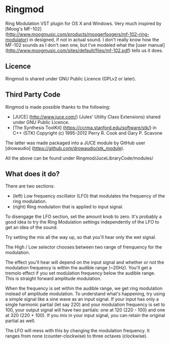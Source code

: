 Ringmod
=======

Ring Modulation VST plugin for OS X and Windows. Very much inspired by [Moog's MF-102] (http://www.moogmusic.com/products/moogerfoogers/mf-102-ring-modulator) in designed, if not in actual
sound. I don't really know how the MF-102 sounds as I don't own one, but I've modeled what the [user manual] (http://www.moogmusic.com/sites/default/files/mf-102.pdf) tells us it
does.

Licence
-------
Ringmod is shared under GNU Public Licence (GPLv2 or later).

Third Party Code
----------------
Ringmod is made possible thanks to the following:

- [JUCE] (http://www.juce.com/) (Jules' Utility Class Extensions) shared under GNU Public Licence.
- [The Synthesis ToolKit] (https://ccrma.stanford.edu/software/stk/) in C++ (STK) Copyright (c) 1995-2012 Perry R. Cook and Gary P. Scavone 

The latter was made packaged into a JUCE module by GitHub user [drowaudio] (https://github.com/drowaudio/stk_module).

All the above can be found under Ringmod/JuceLibraryCode/modules/


What does it do?
----------------
There are two sections:

- (left) Low frequency oscillator (LFO) that modulates the frequency of the ring modulation.
- (right) Ring modulation that is applied to input signal.

To disengage the LFO section, set the amount knob to zero.  It's probably a good idea to try the Ring Modulation
settings independently of the LFO to get an idea of the sound.

Try setting the mix all the way up, so that you'll hear only the wet signal.

The High / Low selector chooses between two range of frenquency for the modulation.

The effect you'll hear will depend on the input signal and whether or not the modulation frequency is within the
audible range (~20Hz).  You'll get a tremolo effect if you set modulation frequency below the audible range.  This
is straight forward amplitude modulation.

When the frequency is set within the audible range, we get ring modulation instead of amplitude modulation.  To 
understand what's happening, try using a simple signal like a sine wave as an input signal.  If your input has only 
a single harmonic partial (let say 220) and your modulation frequency is set to 100, your output signal will have two
partials: one at 120 (220 - 100) and one at 320 (220 + 100).  If you mix in your input signal, you can retain the 
original partial as well.

The LFO will mess with this by changing the modulation frequency.  It ranges from none (counter-clockwise) to three
octaves (clockwise).

